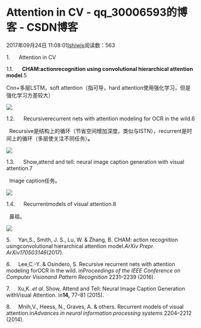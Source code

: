 # Attention in CV - qq_30006593的博客 - CSDN博客





2017年09月24日 11:08:01[lshiwjx](https://me.csdn.net/qq_30006593)阅读数：563








1.      Attention in CV

1.1.      **CHAM:actionrecognition using convolutional hierarchical attention model**.5

Cnn+多层LSTM，soft attention（指可导，hard attention使用强化学习，但是强化学习方差较大）

![](https://img-blog.csdn.net/20170924112607525?watermark/2/text/aHR0cDovL2Jsb2cuY3Nkbi5uZXQvcXFfMzAwMDY1OTM=/font/5a6L5L2T/fontsize/400/fill/I0JBQkFCMA==/dissolve/70/gravity/Center)




1.2.      Recursiverecurrent nets with attention modeling for OCR in the wild.6

  Recursive是结构上的循环（节省空间增加深度，类似与ISTN），recurrent是时间上的循环（多层使关注不同任务）**。**



![](https://img-blog.csdn.net/20170924112613265)

1.3.      Show,attend and tell: neural image caption generation with visual attention.7

  Image caption任务。

![](https://img-blog.csdn.net/20170924112618694)




1.4.      Recurrentmodels of visual attention.8

  鼻祖。




![](https://img-blog.csdn.net/20170924112625103)

5.     Yan,S., Smith, J. S., Lu, W. & Zhang, B. CHAM: action recognition usingconvolutional hierarchical attention model.*ArXiv Prepr. ArXiv170503146*(2017).

6.     Lee,C.-Y. & Osindero, S. Recursive recurrent nets with attention modeling forOCR in the wild. in*Proceedings of the IEEE Conference on Computer Visionand Pattern Recognition* 2231–2239 (2016).

7.     Xu,K. *et al.* Show, Attend and Tell: Neural Image Caption Generation withVisual Attention. in**14,** 77–81 (2015).

8.     Mnih,V., Heess, N., Graves, A. & others. Recurrent models of visual attention.in*Advances in neural information processing systems* 2204–2212 (2014).






